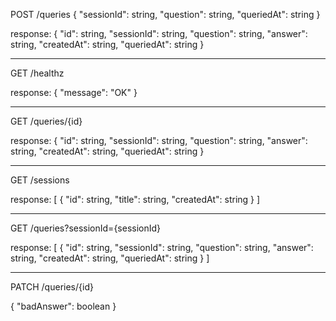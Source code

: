 POST /queries
{
  "sessionId": string,
  "question": string,
  "queriedAt": string
}

response:
{
  "id": string,
  "sessionId": string,
  "question": string,
  "answer": string,
  "createdAt": string,
  "queriedAt": string
}

---------------------------------------------

GET /healthz

response:
{
  "message": "OK"
}

---------------------------------------------

GET /queries/{id}

response:
{
  "id": string,
  "sessionId": string,
  "question": string,
  "answer": string,
  "createdAt": string,
  "queriedAt": string
}

---------------------------------------------

GET /sessions

response:
[
  {
    "id": string,
    "title": string,
    "createdAt": string
  }
]

---------------------------------------------

GET /queries?sessionId={sessionId}

response:
[
  {
    "id": string,
    "sessionId": string,
    "question": string,
    "answer": string,
    "createdAt": string,
    "queriedAt": string
  }
]

---------------------------------------------

PATCH /queries/{id}

{
  "badAnswer": boolean
}
